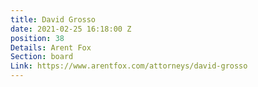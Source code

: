 ```yaml
---
title: David Grosso
date: 2021-02-25 16:18:00 Z
position: 38
Details: Arent Fox
Section: board
Link: https://www.arentfox.com/attorneys/david-grosso
---
```


